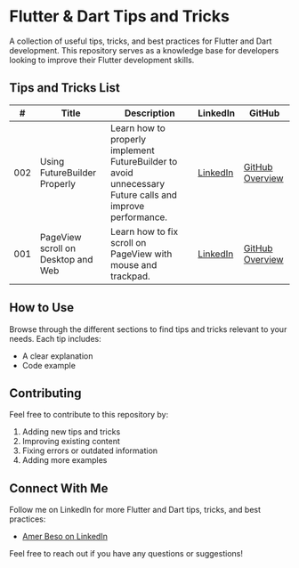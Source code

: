 # Flutter & Dart Tips and Tricks

A collection of useful tips, tricks, and best practices for Flutter and Dart development. This repository serves as a knowledge base for developers looking to improve their Flutter development skills.

## Tips and Tricks List

| # | Title | Description | LinkedIn | GitHub |
|---|-------|-------------|-----------|-----------|
| 002 | Using FutureBuilder Properly | Learn how to properly implement FutureBuilder to avoid unnecessary Future calls and improve performance. | [LinkedIn](https://www.linkedin.com/feed/update/urn:li:activity:7326191684671750144/) | [GitHub Overview](https://github.com/abeso1/flutter-dart-tips-and-tricks/tree/main/tips_and_tricks/002%20-%20FutureBuilder%20used%20properly/index.md) |
| 001 | PageView scroll on Desktop and Web | Learn how to fix scroll on PageView with mouse and trackpad. | [LinkedIn](https://www.linkedin.com/feed/update/urn:li:activity:7325814193587154944/) | [GitHub Overview](https://github.com/abeso1/flutter-dart-tips-and-tricks/tree/main/tips_and_tricks/001%20-%20PageView%20scroll%20on%20Desktop%20and%20Web/index.md) |


## How to Use

Browse through the different sections to find tips and tricks relevant to your needs. Each tip includes:
- A clear explanation
- Code example

## Contributing

Feel free to contribute to this repository by:
1. Adding new tips and tricks
2. Improving existing content
3. Fixing errors or outdated information
4. Adding more examples

## Connect With Me

Follow me on LinkedIn for more Flutter and Dart tips, tricks, and best practices:
- [Amer Beso on LinkedIn](https://www.linkedin.com/in/amerbeso/)

Feel free to reach out if you have any questions or suggestions!
